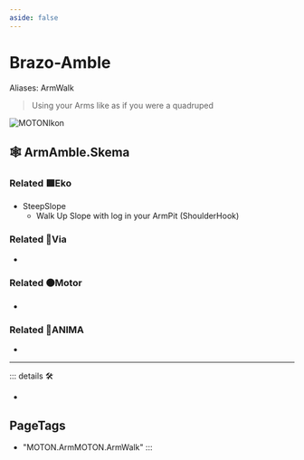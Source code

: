 ```yaml
---
aside: false
---
```

# Brazo-Amble

Aliases: ArmWalk

> Using your Arms like as if you were a quadruped

![MOTONIkon](/Ikon/Motor_Ikon.png)

## 🕸 ArmAmble.Skema

### Related 🟩<ekos>Eko</ekos>

- SteepSlope
    - Walk Up Slope with log in your ArmPit (ShoulderHook)

### Related 🔻<via>Via</via>

-

### Related 🟠<motor>Motor</motor>

-

### Related 💜<anima>ANIMA</anima>

-

---

<!-- =================================================== -->
<!-- =================================================== -->
<!-- =================================================== -->
<!-- =================================================== -->
<!-- =================================================== -->
::: details 🛠

-

<h2>PageTags</h2>

- "MOTON.ArmMOTON.ArmWalk"
:::
